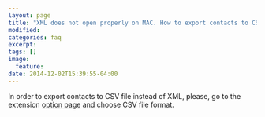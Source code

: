 ```yaml
---
layout: page
title: "XML does not open properly on MAC. How to export contacts to CSV?"
modified:
categories: faq
excerpt:
tags: []
image:
  feature:
date: 2014-12-02T15:39:55-04:00
---
```


In order to export contacts to CSV file instead of XML, please, go to the extension [option page](chrome://extensions/) and choose CSV file format. 

